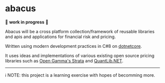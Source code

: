 # abacus

:construction_worker: **work in progress** :construction:

Abacus will be a cross platform collection/framework of reusable libraries and apis and applications for financial risk and pricing.

Written using modern development practices in C#8 on [dotnetcore](https://dotnet.microsoft.com/download).

It uses ideas and implementations of various existing open source pricing libraries such as [Open Gamma's Strata](https://github.com/OpenGamma/Strata) and [QuantLib.NET](https://github.com/amaggiulli/QLNet).

---


:information_source: NOTE: this project is a learning exercise with hopes of becomming more.
